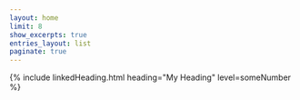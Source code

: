 ```yaml
---
layout: home
limit: 8
show_excerpts: true
entries_layout: list
paginate: true
---
```

{% include linkedHeading.html heading="My Heading" level=someNumber %}
